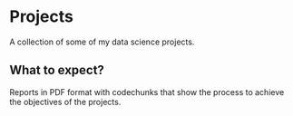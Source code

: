# Projects

A collection of some of my data science projects.

## What to expect?

Reports in PDF format with codechunks that show the process to achieve the objectives of the projects.
